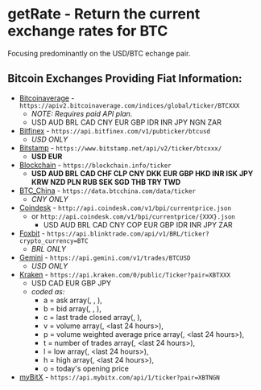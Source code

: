 # getRate - Return the current exchange rates for BTC
Focusing predominantly on the USD/BTC echange pair.
## Bitcoin Exchanges Providing Fiat Information:
* [Bitcoinaverage](https://apiv2.bitcoinaverage.com/indices/global/ticker/BTCUSD) - ```https://apiv2.bitcoinaverage.com/indices/global/ticker/BTCXXX```
  - *NOTE: Requires paid API plan.*
  - USD AUD  BRL CAD CNY EUR GBP IDR INR JPY NGN ZAR
* [Bitfinex](https://api.bitfinex.com/v1/pubticker/btcusd) - ```https://api.bitfinex.com/v1/pubticker/btcusd```
  - *USD ONLY*
* [Bitstamp](https://www.bitstamp.net/api/v2/ticker/btcusd/) - ```https://www.bitstamp.net/api/v2/ticker/btcxxx/```
  - **USD EUR**
* [Blockchain](https://blockchain.info/ticker) - ```https://blockchain.info/ticker```
  - **USD AUD BRL CAD CHF CLP CNY DKK EUR GBP HKD INR ISK JPY KRW NZD PLN RUB SEK SGD THB TRY TWD**
* [BTC_China](https://data.btcchina.com/data/ticker) - ```https://data.btcchina.com/data/ticker``` 
  - *CNY ONLY*
* [Coindesk](http://api.coindesk.com/v1/bpi/currentprice.json) - ```http://api.coindesk.com/v1/bpi/currentprice.json```
  - or ```http://api.coindesk.com/v1/bpi/currentprice/{XXX}.json```
    - USD AUD BRL CAD CNY COP EUR GBP IDR INR JPY ZAR
* [Foxbit](https://api.blinktrade.com/api/v1/BRL/ticker?crypto_currency=BTC) - ```https://api.blinktrade.com/api/v1/BRL/ticker?crypto_currency=BTC```
  - *BRL ONLY*
* [Gemini](https://api.gemini.com/v1/trades/BTCUSD) - ```https://api.gemini.com/v1/trades/BTCUSD```
  - *USD ONLY*
* [Kraken](https://api.kraken.com/0/public/Ticker?pair=XBTUSD) - ```https://api.kraken.com/0/public/Ticker?pair=XBTXXX```
  - USD CAD EUR GBP JPY
  - *coded as:*
    - a = ask array(<price>, <whole lot volume>, <lot volume>),
    - b = bid array(<price>, <whole lot volume>, <lot volume>),
    - c = last trade closed array(<price>, <lot volume>),
    - v = volume array(<today>, <last 24 hours>),
    - p = volume weighted average price array(<today>, <last 24 hours>),
    - t = number of trades array(<today>, <last 24 hours>),
    - l = low array(<today>, <last 24 hours>),
    - h = high array(<today>, <last 24 hours>),
    - o = today's opening price
* [myBitX](https://api.mybitx.com/api/1/ticker?pair=XBT{$fiat}) - ```https://api.mybitx.com/api/1/ticker?pair=XBTNGN```
